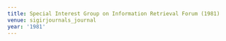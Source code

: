 ```yaml
---
title: Special Interest Group on Information Retrieval Forum (1981)
venue: sigirjournals_journal
year: '1981'
---
```

